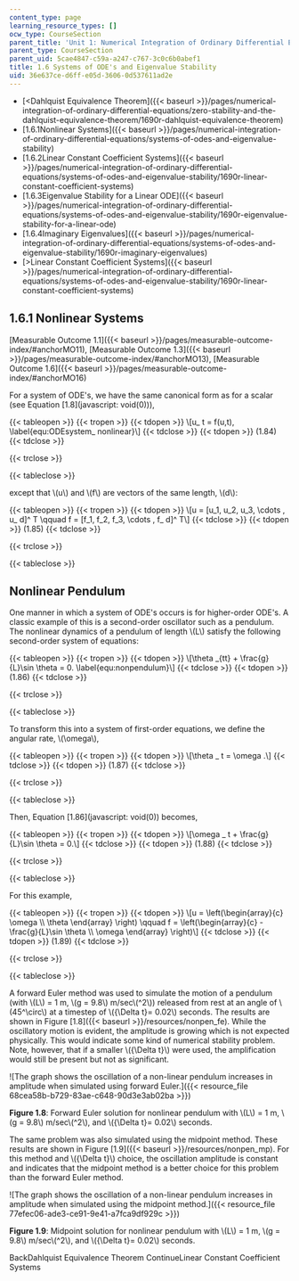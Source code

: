 ```yaml
---
content_type: page
learning_resource_types: []
ocw_type: CourseSection
parent_title: 'Unit 1: Numerical Integration of Ordinary Differential Equations'
parent_type: CourseSection
parent_uid: 5cae4847-c59a-a247-c767-3c0c6b0abef1
title: 1.6 Systems of ODE's and Eigenvalue Stability
uid: 36e637ce-d6ff-e05d-3606-0d537611ad2e
---
```


*   [\<Dahlquist Equivalence Theorem]({{< baseurl >}}/pages/numerical-integration-of-ordinary-differential-equations/zero-stability-and-the-dahlquist-equivalence-theorem/1690r-dahlquist-equivalence-theorem)
*   [1.6.1Nonlinear Systems]({{< baseurl >}}/pages/numerical-integration-of-ordinary-differential-equations/systems-of-odes-and-eigenvalue-stability)
*   [1.6.2Linear Constant Coefficient Systems]({{< baseurl >}}/pages/numerical-integration-of-ordinary-differential-equations/systems-of-odes-and-eigenvalue-stability/1690r-linear-constant-coefficient-systems)
*   [1.6.3Eigenvalue Stability for a Linear ODE]({{< baseurl >}}/pages/numerical-integration-of-ordinary-differential-equations/systems-of-odes-and-eigenvalue-stability/1690r-eigenvalue-stability-for-a-linear-ode)
*   [1.6.4Imaginary Eigenvalues]({{< baseurl >}}/pages/numerical-integration-of-ordinary-differential-equations/systems-of-odes-and-eigenvalue-stability/1690r-imaginary-eigenvalues)
*   [\>Linear Constant Coefficient Systems]({{< baseurl >}}/pages/numerical-integration-of-ordinary-differential-equations/systems-of-odes-and-eigenvalue-stability/1690r-linear-constant-coefficient-systems)

1.6.1 Nonlinear Systems
-----------------------

[Measurable Outcome 1.1]({{< baseurl >}}/pages/measurable-outcome-index/#anchorMO11), [Measurable Outcome 1.3]({{< baseurl >}}/pages/measurable-outcome-index/#anchorMO13), [Measurable Outcome 1.6]({{< baseurl >}}/pages/measurable-outcome-index/#anchorMO16) 

For a system of ODE's, we have the same canonical form as for a scalar (see Equation [1.8](javascript: void(0))),

{{< tableopen >}}
{{< tropen >}}
{{< tdopen >}}
\\\[u\_ t = f(u,t), \\label{equ:ODEsystem\_ nonlinear}\\\]
{{< tdclose >}}
{{< tdopen >}}
(1.84)
{{< tdclose >}}

{{< trclose >}}

{{< tableclose >}}

except that \\(u\\) and \\(f\\) are vectors of the same length, \\(d\\):

{{< tableopen >}}
{{< tropen >}}
{{< tdopen >}}
\\\[u = \[u\_1, u\_2, u\_3, \\cdots , u\_ d\]^ T \\qquad f = \[f\_1, f\_2, f\_3, \\cdots , f\_ d\]^ T\\\]
{{< tdclose >}}
{{< tdopen >}}
(1.85)
{{< tdclose >}}

{{< trclose >}}

{{< tableclose >}}

Nonlinear Pendulum
------------------

One manner in which a system of ODE's occurs is for higher-order ODE's. A classic example of this is a second-order oscillator such as a pendulum. The nonlinear dynamics of a pendulum of length \\(L\\) satisfy the following second-order system of equations:

{{< tableopen >}}
{{< tropen >}}
{{< tdopen >}}
\\\[\\theta \_{tt} + \\frac{g}{L}\\sin \\theta = 0. \\label{equ:nonpendulum}\\\]
{{< tdclose >}}
{{< tdopen >}}
(1.86)
{{< tdclose >}}

{{< trclose >}}

{{< tableclose >}}

To transform this into a system of first-order equations, we define the angular rate, \\(\\omega\\),

{{< tableopen >}}
{{< tropen >}}
{{< tdopen >}}
\\\[\\theta \_ t = \\omega .\\\]
{{< tdclose >}}
{{< tdopen >}}
(1.87)
{{< tdclose >}}

{{< trclose >}}

{{< tableclose >}}

Then, Equation [1.86](javascript: void(0)) becomes,

{{< tableopen >}}
{{< tropen >}}
{{< tdopen >}}
\\\[\\omega \_ t + \\frac{g}{L}\\sin \\theta = 0.\\\]
{{< tdclose >}}
{{< tdopen >}}
(1.88)
{{< tdclose >}}

{{< trclose >}}

{{< tableclose >}}

For this example,

{{< tableopen >}}
{{< tropen >}}
{{< tdopen >}}
\\\[u = \\left(\\begin{array}{c} \\omega \\\\ \\theta \\end{array} \\right) \\qquad f = \\left(\\begin{array}{c} -\\frac{g}{L}\\sin \\theta \\\\ \\omega \\end{array} \\right)\\\]
{{< tdclose >}}
{{< tdopen >}}
(1.89)
{{< tdclose >}}

{{< trclose >}}

{{< tableclose >}}

A forward Euler method was used to simulate the motion of a pendulum (with \\(L\\) = 1 m, \\(g = 9.8\\) m/sec\\(^2\\)) released from rest at an angle of \\(45^\\circ\\) at a timestep of \\({\\Delta t}= 0.02\\) seconds. The results are shown in Figure [1.8]({{< baseurl >}}/resources/nonpen_fe). While the oscillatory motion is evident, the amplitude is growing which is not expected physically. This would indicate some kind of numerical stability problem. Note, however, that if a smaller \\({\\Delta t}\\) were used, the amplification would still be present but not as significant.

![The graph shows the oscillation of a non-linear pendulum increases in amplitude when simulated using forward Euler.]({{< resource_file 68cea58b-b729-83ae-c648-90d3e3ab02ba >}})

**Figure 1.8**: Forward Euler solution for nonlinear pendulum with \\(L\\) = 1 m, \\(g = 9.8\\) m/sec\\(^2\\), and \\({\\Delta t}= 0.02\\) seconds.

The same problem was also simulated using the midpoint method. These results are shown in Figure [1.9]({{< baseurl >}}/resources/nonpen_mp). For this method and \\({\\Delta t}\\) choice, the oscillation amplitude is constant and indicates that the midpoint method is a better choice for this problem than the forward Euler method.

![The graph shows the oscillation of a non-linear pendulum increases in amplitude when simulated using the midpoint method.]({{< resource_file 77efec06-ade3-ce91-9e41-a7fca9df929c >}})

**Figure 1.9**: Midpoint solution for nonlinear pendulum with \\(L\\) = 1 m, \\(g = 9.8\\) m/sec\\(^2\\), and \\({\\Delta t}= 0.02\\) seconds.

BackDahlquist Equivalence Theorem ContinueLinear Constant Coefficient Systems